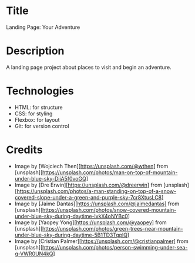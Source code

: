 # Title
Landing Page: Your Adventure

# Description
A landing page project about places to visit and begin an adventure.

# Technologies
* HTML: for structure
* CSS: for styling
* Flexbox: for layout
* Git: for version control

# Credits
* Image by [Wojciech Then][https://unsplash.com/@wthen] from [unsplash][https://unsplash.com/photos/man-on-top-of-mountain-under-blue-sky-DijA5f0voGQ]
* Image by [Dre Erwin][https://unsplash.com/@dreerwin] from [unsplash][https://unsplash.com/photos/a-man-standing-on-top-of-a-snow-covered-slope-under-a-green-and-purple-sky-7cr8XtusLC8]
* Image by [Jaime Dantas][https://unsplash.com/@jaimedantas] from [unsplash][https://unsplash.com/photos/snow-covered-mountain-under-blue-sky-during-daytime-lvkX4oNYBc0]
* Image by [Yaopey Yong][https://unsplash.com/@yaopey] from [unsplash][https://unsplash.com/photos/green-trees-near-mountain-under-blue-sky-during-daytime-5B1TD3TqplQ]
* Image by [Cristian Palmer][https://unsplash.com/@cristianpalmer] from [unsplash][https://unsplash.com/photos/person-swimming-under-sea-g-VWR0UN4kQ]
